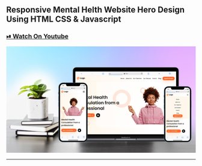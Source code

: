 ## Responsive Mental Helth Website Hero Design Using HTML CSS & Javascript

### [⏯ Watch On Youtube]()

![thumbnail](thumbnail.jpg)

---
